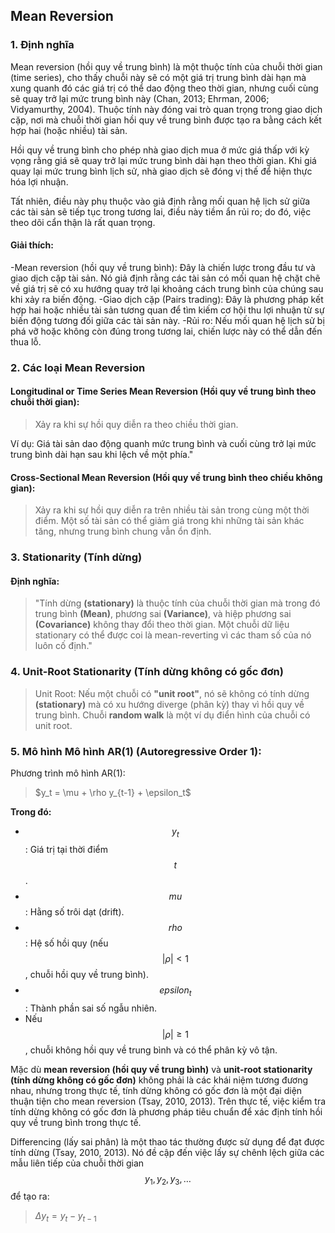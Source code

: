 ## Mean Reversion
### 1. Định nghĩa
Mean reversion (hồi quy về trung bình) là một thuộc tính của chuỗi thời gian (time series), cho thấy chuỗi này sẽ có một giá trị trung bình dài hạn mà xung quanh đó các giá trị có thể dao động theo thời gian, nhưng cuối cùng sẽ quay trở lại mức trung bình này (Chan, 2013; Ehrman, 2006; Vidyamurthy, 2004). Thuộc tính này đóng vai trò quan trọng trong giao dịch cặp, nơi mà chuỗi thời gian hồi quy về trung bình được tạo ra bằng cách kết hợp hai (hoặc nhiều) tài sản.

Hồi quy về trung bình cho phép nhà giao dịch mua ở mức giá thấp với kỳ vọng rằng giá sẽ quay trở lại mức trung bình dài hạn theo thời gian. Khi giá quay lại mức trung bình lịch sử, nhà giao dịch sẽ đóng vị thế để hiện thực hóa lợi nhuận.

Tất nhiên, điều này phụ thuộc vào giả định rằng mối quan hệ lịch sử giữa các tài sản sẽ tiếp tục trong tương lai, điều này tiềm ẩn rủi ro; do đó, việc theo dõi cẩn thận là rất quan trọng.

#### Giải thích:
-Mean reversion (hồi quy về trung bình): Đây là chiến lược trong đầu tư và giao dịch cặp tài sản. Nó giả định rằng các tài sản có mối quan hệ chặt chẽ về giá trị sẽ có xu hướng quay trở lại khoảng cách trung bình của chúng sau khi xảy ra biến động.
-Giao dịch cặp (Pairs trading): Đây là phương pháp kết hợp hai hoặc nhiều tài sản tương quan để tìm kiếm cơ hội thu lợi nhuận từ sự biến động tương đối giữa các tài sản này.
-Rủi ro: Nếu mối quan hệ lịch sử bị phá vỡ hoặc không còn đúng trong tương lai, chiến lược này có thể dẫn đến thua lỗ.

### 2. Các loại Mean Reversion
#### Longitudinal or Time Series Mean Reversion (Hồi quy về trung bình theo chuỗi thời gian):
>Xảy ra khi sự hồi quy diễn ra theo chiều thời gian.

Ví dụ: Giá tài sản dao động quanh mức trung bình và cuối cùng trở lại mức trung bình dài hạn sau khi lệch về một phía."
#### Cross-Sectional Mean Reversion (Hồi quy về trung bình theo chiều không gian):
>Xảy ra khi sự hồi quy diễn ra trên nhiều tài sản trong cùng một thời điểm. Một số tài sản có thể giảm giá trong khi những tài sản khác tăng, nhưng trung bình chung vẫn ổn định.
### 3. Stationarity (Tính dừng)
#### Định nghĩa:
>"Tính dừng **(stationary)** là thuộc tính của chuỗi thời gian mà trong đó trung bình **(Mean)**, phương sai **(Variance)**, và hiệp phương sai **(Covariance)** không thay đổi theo thời gian.
Một chuỗi dữ liệu stationary có thể được coi là mean-reverting vì các tham số của nó luôn cố định."
### 4. Unit-Root Stationarity (Tính dừng không có gốc đơn)
>Unit Root: Nếu một chuỗi có **"unit root"**, nó sẽ không có tính dừng **(stationary)** mà có xu hướng diverge (phân kỳ) thay vì hồi quy về trung bình. Chuỗi **random walk** là một ví dụ điển hình của chuỗi có unit root.

### 5. Mô hình Mô hình AR(1) (Autoregressive Order 1):
Phương trình mô hình AR(1):
>$y_t = \mu + \rho y_{t-1} + \epsilon_t\$

**Trong đó:**

- $$y_t$$: Giá trị tại thời điểm $$t$$.
- $$mu$$: Hằng số trôi dạt (drift).
- $$rho$$: Hệ số hồi quy (nếu $$|\rho| < 1$$, chuỗi hồi quy về trung bình).
- $$epsilon_t$$: Thành phần sai số ngẫu nhiên.
- Nếu $$|\rho| \geq 1$$, chuỗi không hồi quy về trung bình và có thể phân kỳ vô tận.

Mặc dù **mean reversion (hồi quy về trung bình)** và **unit-root stationarity (tính dừng không có gốc đơn)** không phải là các khái niệm tương đương nhau, nhưng trong thực tế, tính dừng không có gốc đơn là một đại diện thuận tiện cho mean reversion (Tsay, 2010, 2013). Trên thực tế, việc kiểm tra tính dừng không có gốc đơn là phương pháp tiêu chuẩn để xác định tính hồi quy về trung bình trong thực tế.

Differencing (lấy sai phân) là một thao tác thường được sử dụng để đạt được tính dừng (Tsay, 2010, 2013). Nó đề cập đến việc lấy sự chênh lệch giữa các mẫu liên tiếp của chuỗi thời gian $$y_1, y_2, y_3, \ldots$$ để tạo ra:
>$\Delta y_t = y_t - y_{t-1}$


